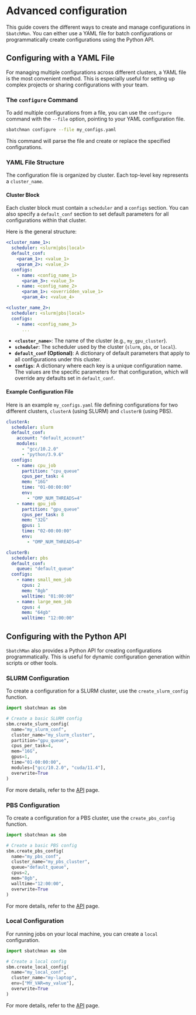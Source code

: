 # Advanced configuration

This guide covers the different ways to create and manage configurations in `SbatchMan`. You can either use a YAML file for batch configurations or programmatically create configurations using the Python API.

## Configuring with a YAML File

For managing multiple configurations across different clusters, a YAML file is the most convenient method. This is especially useful for setting up complex projects or sharing configurations with your team.

### The `configure` Command

To add multiple configurations from a file, you can use the `configure` command with the `--file` option, pointing to your YAML configuration file.

```bash
sbatchman configure --file my_configs.yaml
```

This command will parse the file and create or replace the specified configurations.

### YAML File Structure

The configuration file is organized by cluster. Each top-level key represents a `cluster_name`.

#### Cluster Block

Each cluster block must contain a `scheduler` and a `configs` section. You can also specify a `default_conf` section to set default parameters for all configurations within that cluster.

Here is the general structure:

```yaml
<cluster_name_1>:
  scheduler: <slurm|pbs|local>
  default_conf:
    <param_1>: <value_1>
    <param_2>: <value_2>
  configs:
    - name: <config_name_1>
      <param_3>: <value_3>
    - name: <config_name_2>
      <param_1>: <overridden_value_1>
      <param_4>: <value_4>

<cluster_name_2>:
  scheduler: <slurm|pbs|local>
  configs:
    - name: <config_name_3>
      ...
```

-   **`<cluster_name>`**: The name of the cluster (e.g., `my_gpu_cluster`).
-   **`scheduler`**: The scheduler used by the cluster (`slurm`, `pbs`, or `local`).
-   **`default_conf` (Optional)**: A dictionary of default parameters that apply to all configurations under this cluster.
-   **`configs`**: A dictionary where each key is a unique configuration name. The values are the specific parameters for that configuration, which will override any defaults set in `default_conf`.

#### Example Configuration File

Here is an example `my_configs.yaml` file defining configurations for two different clusters, `clusterA` (using SLURM) and `clusterB` (using PBS).

```yaml
clusterA:
  scheduler: slurm
  default_conf:
    account: "default_account"
    modules:
      - "gcc/10.2.0"
      - "python/3.9.6"
  configs:
    - name: cpu_job
      partition: "cpu_queue"
      cpus_per_task: 4
      mem: "16G"
      time: "01-00:00:00"
      env:
        - "OMP_NUM_THREADS=4"
    - name: gpu_job
      partition: "gpu_queue"
      cpus_per_task: 8
      mem: "32G"
      gpus: 1
      time: "02-00:00:00"
      env:
        - "OMP_NUM_THREADS=8"

clusterB:
  scheduler: pbs
  default_conf:
    queue: "default_queue"
  configs:
    - name: small_mem_job
      cpus: 2
      mem: "8gb"
      walltime: "01:00:00"
    - name: large_mem_job
      cpus: 4
      mem: "64gb"
      walltime: "12:00:00"
```

## Configuring with the Python API

`SbatchMan` also provides a Python API for creating configurations programmatically. This is useful for dynamic configuration generation within scripts or other tools.

### SLURM Configuration

To create a configuration for a SLURM cluster, use the `create_slurm_config` function.

```python
import sbatchman as sbm

# Create a basic SLURM config
sbm.create_slurm_config(
  name="my_slurm_conf",
  cluster_name="my_slurm_cluster",
  partition="gpu_queue",
  cpus_per_task=4,
  mem="16G",
  gpus=1,
  time="01-00:00:00",
  modules=["gcc/10.2.0", "cuda/11.4"],
  overwrite=True
)
```

For more details, refer to the [API](../api.md/#sbatchman.create_slurm_config) page.

### PBS Configuration

To create a configuration for a PBS cluster, use the `create_pbs_config` function.

```python
import sbatchman as sbm

# Create a basic PBS config
sbm.create_pbs_config(
  name="my_pbs_conf",
  cluster_name="my_pbs_cluster",
  queue="default_queue",
  cpus=2,
  mem="8gb",
  walltime="12:00:00",
  overwrite=True
)
```

For more details, refer to the [API](../api.md/#sbatchman.create_pbs_config) page.

### Local Configuration

For running jobs on your local machine, you can create a `local` configuration.

```python
import sbatchman as sbm

# Create a local config
sbm.create_local_config(
  name="my_local_conf",
  cluster_name="my-laptop",
  env=["MY_VAR=my_value"],
  overwrite=True
)
```

For more details, refer to the [API](../api.md/#sbatchman.create_local_config) page.
